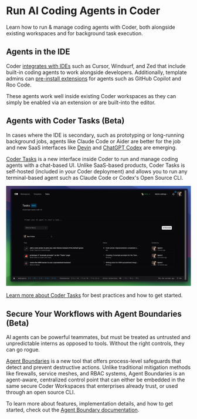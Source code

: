 # Run AI Coding Agents in Coder

Learn how to run & manage coding agents with Coder, both alongside existing workspaces and for background task execution.

## Agents in the IDE

Coder [integrates with IDEs](../user-guides/workspace-access/index.md) such as Cursor, Windsurf, and Zed that include built-in coding agents to work alongside developers. Additionally, template admins can [pre-install extensions](https://registry.coder.com/modules/coder/vscode-web) for agents such as GitHub Copilot and Roo Code.

These agents work well inside existing Coder workspaces as they can simply be enabled via an extension or are built-into the editor.

## Agents with Coder Tasks (Beta)

In cases where the IDE is secondary, such as prototyping or long-running background jobs, agents like Claude Code or Aider are better for the job and new SaaS interfaces like [Devin](https://devin.ai) and [ChatGPT Codex](https://openai.com/index/introducing-codex/) are emerging.

[Coder Tasks](./tasks.md) is a new interface inside Coder to run and manage coding agents with a chat-based UI. Unlike SaaS-based products, Coder Tasks is self-hosted (included in your Coder deployment) and allows you to run any terminal-based agent such as Claude Code or Codex's Open Source CLI.

![Coder Tasks UI](../images/guides/ai-agents/tasks-ui.png)

[Learn more about Coder Tasks](./tasks.md) for best practices and how to get started.

## Secure Your Workflows with Agent Boundaries (Beta)

AI agents can be powerful teammates, but must be treated as untrusted and unpredictable interns as opposed to tools. Without the right controls, they can go rogue. 

[Agent Boundaries](./agent-boundary.md) is a new tool that offers process-level safeguards that detect and prevent destructive actions. Unlike traditional mitigation methods like firewalls, service meshes, and RBAC systems, Agent Boundaries is an agent-aware, centralized control point that can either be embedded in the same secure Coder Workspaces that enterprises already trust, or used through an open source CLI.

To learn more about features, implementation details, and how to get started, check out the [Agent Boundary documentation](./agent-boundary.md).

